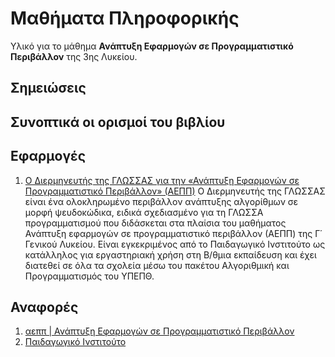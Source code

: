 Μαθήματα Πληροφορικής
================================================
Υλικό για το μάθημα **Ανάπτυξη Εφαρμογών σε Προγραμματιστικό Περιβάλλον** της 3ης Λυκείου.

## Σημειώσεις

## Συνοπτικά οι ορισμοί του βιβλίου



## Εφαρμογές
1. [Ο Διερμηνευτής της ΓΛΩΣΣΑΣ για την «Ανάπτυξη Εφαρμογών σε Προγραμματιστικό Περιβάλλον» (ΑΕΠΠ)](http://alkisg.mysch.gr/) Ο Διερμηνευτής της ΓΛΩΣΣΑΣ είναι ένα ολοκληρωμένο περιβάλλον ανάπτυξης αλγορίθμων σε μορφή ψευδοκώδικα, ειδικά σχεδιασμένο για τη ΓΛΩΣΣΑ προγραμματισμού που διδάσκεται στα πλαίσια του μαθήματος Ανάπτυξη εφαρμογών σε προγραμματιστικό περιβάλλον (ΑΕΠΠ) της Γ΄ Γενικού Λυκείου. Είναι εγκεκριμένος από το Παιδαγωγικό Ινστιτούτο ως κατάλληλος για εργαστηριακή χρήση στη Β/θμια εκπαίδευση και έχει διατεθεί σε όλα τα σχολεία μέσω του πακέτου Αλγοριθμική και Προγραμματισμός του ΥΠΕΠΘ.

## Αναφορές
1. [αεππ | Ανάπτυξη Εφαρμογών σε Προγραμματιστικό Περιβάλλον](http://www.aepp.edu.gr/)
2. [Παιδαγωγικό Ινστιτούτο](http://www.pi-schools.gr/content/index.php?lesson_id=1&ep=67&c_id=273)
